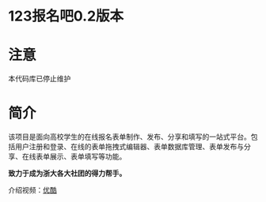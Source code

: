 123报名吧0.2版本
======
# 注意
本代码库已停止维护
# 简介
该项目是面向高校学生的在线报名表单制作、发布、分享和填写的一站式平台。包括用户注册和登录、在线的表单拖拽式编辑器、表单数据库管理、表单发布与分享、在线表单展示、表单填写等功能。

**致力于成为浙大各大社团的得力帮手。**

介绍视频：[优酷](https://v.youku.com/v_show/id_XODQ0MjI2NjY4.html)


